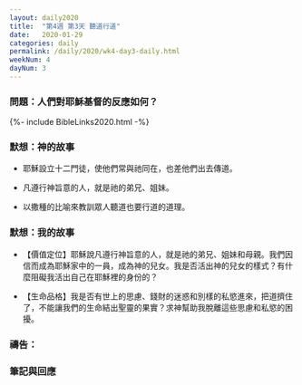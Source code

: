 ```yaml
---
layout: daily2020
title:  "第4週 第3天 聽道行道"
date:   2020-01-29
categories: daily
permalink: /daily/2020/wk4-day3-daily.html
weekNum: 4
dayNum: 3
---
```


### 問題：人們對耶穌基督的反應如何？

{%- include BibleLinks2020.html -%}

### 默想：神的故事 
+ 耶穌設立十二門徒，使他們常與祂同在，也差他們出去傳道。

+ 凡遵行神旨意的人，就是祂的弟兄、姐妹。

+ 以撒種的比喻來教訓眾人聽道也要行道的道理。

### 默想：我的故事 
+ 【價值定位】耶穌說凡遵行神旨意的人，就是祂的弟兄、姐妹和母親。我們因信而成為耶穌家中的一員，成為神的兒女。我是否活出神的兒女的樣式？有什麼阻礙我活出自己在耶穌裡的身份的？

+ 【生命品格】我是否有世上的思慮、錢財的迷惑和別樣的私慾進來，把道擠住了，不能讓我們的生命結出聖靈的果實？求神幫助我脫離這些思慮和私慾的困擾。

### 禱告：

### 筆記與回應
